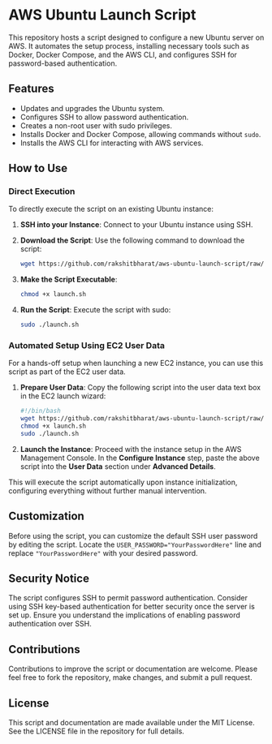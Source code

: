 # AWS Ubuntu Launch Script

This repository hosts a script designed to configure a new Ubuntu server on AWS. It automates the setup process, installing necessary tools such as Docker, Docker Compose, and the AWS CLI, and configures SSH for password-based authentication.

## Features

- Updates and upgrades the Ubuntu system.
- Configures SSH to allow password authentication.
- Creates a non-root user with sudo privileges.
- Installs Docker and Docker Compose, allowing commands without `sudo`.
- Installs the AWS CLI for interacting with AWS services.

## How to Use

### Direct Execution

To directly execute the script on an existing Ubuntu instance:

1. **SSH into your Instance**: Connect to your Ubuntu instance using SSH.

2. **Download the Script**: Use the following command to download the script:

    ```bash
    wget https://github.com/rakshitbharat/aws-ubuntu-launch-script/raw/main/launch.sh
    ```

3. **Make the Script Executable**:

    ```bash
    chmod +x launch.sh
    ```

4. **Run the Script**: Execute the script with sudo:

    ```bash
    sudo ./launch.sh
    ```

### Automated Setup Using EC2 User Data

For a hands-off setup when launching a new EC2 instance, you can use this script as part of the EC2 user data.

1. **Prepare User Data**: Copy the following script into the user data text box in the EC2 launch wizard:

    ```bash
    #!/bin/bash
    wget https://github.com/rakshitbharat/aws-ubuntu-launch-script/raw/main/launch.sh
    chmod +x launch.sh
    sudo ./launch.sh
    ```

2. **Launch the Instance**: Proceed with the instance setup in the AWS Management Console. In the **Configure Instance** step, paste the above script into the **User Data** section under **Advanced Details**.

This will execute the script automatically upon instance initialization, configuring everything without further manual intervention.

## Customization

Before using the script, you can customize the default SSH user password by editing the script. Locate the `USER_PASSWORD="YourPasswordHere"` line and replace `"YourPasswordHere"` with your desired password.

## Security Notice

The script configures SSH to permit password authentication. Consider using SSH key-based authentication for better security once the server is set up. Ensure you understand the implications of enabling password authentication over SSH.

## Contributions

Contributions to improve the script or documentation are welcome. Please feel free to fork the repository, make changes, and submit a pull request.

## License

This script and documentation are made available under the MIT License. See the LICENSE file in the repository for full details.
